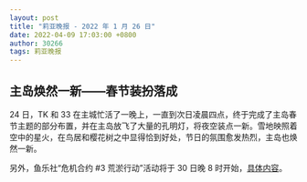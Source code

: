 ```yaml
---
layout: post
title: "莉亚晚报 - 2022 年 1 月 26 日"
date: 2022-04-09 17:03:00 +0800
author: 30266
tags: 莉亚晚报
---
```


## 主岛焕然一新——春节装扮落成
24 日，TK 和 33 在主城忙活了一晚上，一直到次日凌晨四点，终于完成了主岛春节主题的部分布置，并在主岛放飞了大量的孔明灯，将夜空装点一新。雪地映照着空中的星火，在鸟居和樱花树之中显得恰到好处，节日的氛围愈发热烈，主岛也焕然一新。

另外，鱼乐社“危机合约 #3 荒淤行动”活动将于 30 日晚 8 时开始，[具体内容](https://bbs.ria.red/topic/2235)。